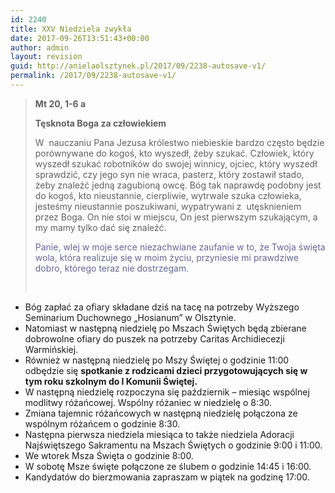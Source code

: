 ```yaml
---
id: 2240
title: XXV Niedziela zwykła
date: 2017-09-26T13:51:43+00:00
author: admin
layout: revision
guid: http://anielaolsztynek.pl/2017/09/2238-autosave-v1/
permalink: /2017/09/2238-autosave-v1/
---
```

> **Mt 20, 1-6 a**
> 
> **Tęsknota Boga za człowiekiem**
> 
> W  nauczaniu Pana Jezusa królestwo niebieskie bardzo często będzie porównywane do kogoś, kto wyszedł, żeby szukać. Człowiek, który wyszedł szukać robotników do swojej winnicy, ojciec, który wyszedł sprawdzić, czy jego syn nie wraca, pasterz, który zostawił stado, żeby znaleźć jedną zagubioną owcę. Bóg tak naprawdę podobny jest do kogoś, kto nieustannie, cierpliwie, wytrwale szuka człowieka, jesteśmy nieustannie poszukiwani, wypatrywani z  utęsknieniem przez Boga. On nie stoi w miejscu, On jest pierwszym szukającym, a my mamy tylko dać się znaleźć.
> 
> <span style="color: #666699;">Panie, wlej w moje serce niezachwiane zaufanie w to, że Twoja święta wola, która realizuje się w moim życiu, przyniesie mi prawdziwe dobro, którego teraz nie dostrzegam.</span>
> 
> &nbsp;

  * Bóg zapłać za ofiary składane dziś na tacę na potrzeby Wyższego Seminarium Duchownego „Hosianum” w Olsztynie.
  * Natomiast w następną niedzielę po Mszach Świętych będą zbierane dobrowolne ofiary do puszek na potrzeby Caritas Archidiecezji Warmińskiej.
  * Również w następną niedzielę po Mszy Świętej o godzinie 11:00 odbędzie się **spotkanie z rodzicami dzieci przygotowujących się w tym roku szkolnym do I Komunii Świętej.**
  * W następną niedzielę rozpoczyna się październik – miesiąc wspólnej modlitwy różańcowej. Wspólny różaniec w niedzielę o 8:30.
  * Zmiana tajemnic różańcowych w następną niedzielę połączona ze wspólnym różańcem o godzinie 8:30.
  * Następna pierwsza niedziela miesiąca to także niedziela Adoracji Najświętszego Sakramentu na Mszach Świętych o godzinie 9:00 i 11:00.
  * We wtorek Msza Święta o godzinie 8:00.
  * W sobotę Msze święte połączone ze ślubem o godzinie 14:45 i 16:00.
  * Kandydatów do bierzmowania zapraszam w piątek na godzinę 17:00.